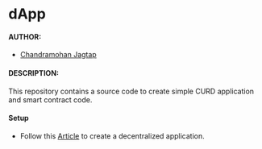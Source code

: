 # dApp

#### AUTHOR:

- [Chandramohan Jagtap](https://github.com/cmjagtap "Chandramohan's github profile")

#### DESCRIPTION:
This repository contains a source code to create simple CURD application and smart contract code.


#### Setup 
- Follow this [Article]() to create a decentralized application.


